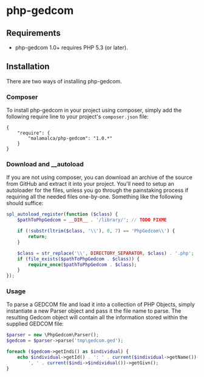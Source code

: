# php-gedcom

## Requirements

* php-gedcom 1.0+ requires PHP 5.3 (or later).

## Installation

There are two ways of installing php-gedcom.

### Composer

To install php-gedcom in your project using composer, simply add the following require line to your project's `composer.json` file:

    {
        "require": {
            "malamalca/php-gedcom": "1.0.*"
        }
    }

### Download and __autoload

If you are not using composer, you can download an archive of the source from GitHub and extract it into your project. You'll need to setup an autoloader for the files, unless you go through the painstaking process if requiring all the needed files one-by-one. Something like the following should suffice:

```php
spl_autoload_register(function ($class) {
    $pathToPhpGedcom = __DIR__ . '/library/'; // TODO FIXME

    if (!substr(ltrim($class, '\\'), 0, 7) == 'PhpGedcom\\') {
        return;
    }

    $class = str_replace('\\', DIRECTORY_SEPARATOR, $class) . '.php';
    if (file_exists($pathToPhpGedcom . $class)) {
        require_once($pathToPhpGedcom . $class);
    }
});
```

### Usage

To parse a GEDCOM file and load it into a collection of PHP Objects, simply instantiate a new Parser object and pass it the file name to parse. The resulting Gedcom object will contain all the information stored within the supplied GEDCOM file:

```php
$parser = new \PhpGedcom\Parser();
$gedcom = $parser->parse('tmp\gedcom.ged');

foreach ($gedcom->getIndi() as $individual) {
    echo $individual->getId() . ': ' . current($individual->getName())->getSurn() .
        ', ' . current($indi->$individual())->getGivn();
}
```
